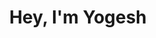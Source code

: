 <div>
<h1 align="center">
Hey, I'm Yogesh
</h1>
<!--
**Yogesh-chiluka/Yogesh-Chiluka** is a ✨ _special_ ✨ repository because its `README.md` (this file) appears on your GitHub profile.


Here are some ideas to get you started:

- 🔭 I’m currently working on ...
- 🌱 I’m currently learning ...
- 👯 I’m looking to collaborate on ...
- 🤔 I’m looking for help with ...
- 💬 Ask me about ...
- 📫 How to reach me: ...
- 😄 Pronouns: ...
- ⚡ Fun fact: ...
-->
<h1 align="center">
About
</h1>
<pre>
Inquisitive and Self-Motivated Software Engineer at LTIMindtree

Driven by a passion for innovation and a relentless pursuit of knowledge, I thrive in collaborative environments. I leverage a strong foundation in programming languages (C++, TypeScript, Java, JavaScript) to build robust and user-friendly software solutions. Additionally, I'm expanding my skillset by exploring the MERN stack (MongoDB, Express.js, React.js, Node.js) to create modern and dynamic web applications. Actively exploring emerging technologies like Web3 and Machine Learning/AI to further contribute to the future of tech.
</pre>
</div>
